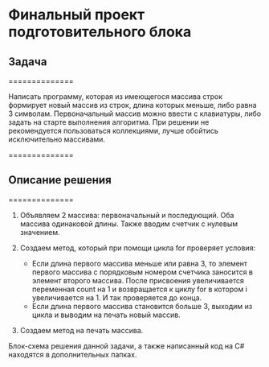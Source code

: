 # **Финальный проект подготовительного блока**

## **Задача**
==============

Написать программу, которая из имеющегося массива строк формирует новый массив из строк, длина которых меньше, либо равна 3 символам. Первоначальный массив можно ввести с клавиатуры, либо задать на старте выполнения алгоритма. При решении не рекомендуется пользоваться коллекциями, лучше обойтись исключительно массивами.

==============

## **Описание решения**
==============

1. Объявляем 2 массива: первоначальный и последующий. Оба массива одинаковой длины. Также вводим счетчик с нулевым значением.  
2. Создаем метод, который при помощи цикла for проверяет условия:
    
    * Если длина первого массива меньше или равна 3, то элемент первого массива с порядковым номером счетчика заносится в элемент второго массива. После присвоения увеличивается переменная count на 1 и возвращается к циклу for в котором i увеличивается на 1. И так проверяется до конца.
    * Если длина первого массива становится больше 3, выходим из цикла и выводим на печать новый массив. 
3. Создаем метод на печать массива. 

Блок-схема решения данной задачи, а также написанный код на C# находятся в дополнительных папках. 